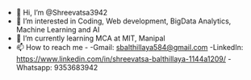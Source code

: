 - 👋 Hi, I’m @Shreevatsa3942
- 👀 I’m interested in Coding, Web development, BigData Analytics, Machine Learning and AI
- 🌱 I’m currently learning MCA at MIT, Manipal
- 📫 How to reach me -
-Gmail: sbalthillaya584@gmail.com
-LinkedIn: https://www.linkedin.com/in/shreevatsa-balthillaya-1144a1209/
-Whatsapp: 9353683942

